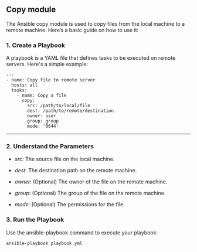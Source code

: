 ## Copy module
The Ansible copy module is used to copy files from the local machine to a remote machine. Here’s a basic guide on how to use it:

### 1. Create a Playbook
A playbook is a YAML file that defines tasks to be executed on remote servers. Here's a simple example:

```
---
- name: Copy file to remote server
  hosts: all
  tasks:
    - name: Copy a file
      copy:
        src: /path/to/local/file
        dest: /path/to/remote/destination
        owner: user
        group: group
        mode: '0644'
```

---

### 2. Understand the Parameters

- *src*: The source file on the local machine.

- *dest*: The destination path on the remote machine.

- *owner*: (Optional) The owner of the file on the remote machine.

- *group*: (Optional) The group of the file on the remote machine.

- *mode*: (Optional) The permissions for the file.

### 3. Run the Playbook
Use the ansible-playbook command to execute your playbook:

```
ansible-playbook playbook.yml
```

